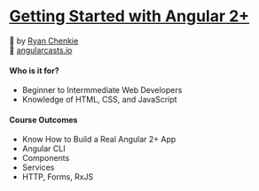 # [Getting Started with Angular 2+](https://www.udemy.com/course/getting-started-with-angular-2/)

:link: by [Ryan Chenkie](https://www.udemy.com/user/ryanchenkie/)  
:link: [angularcasts.io](https://angularcasts.io/)  

#### Who is it for?

- Beginner to Intermmediate Web Developers  
- Knowledge of HTML, CSS, and JavaScript  

#### Course Outcomes

- Know How to Build a Real Angular 2+ App  
- Angular CLI  
- Components  
- Services  
- HTTP, Forms, RxJS  

